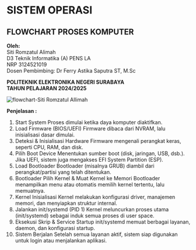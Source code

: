 # SISTEM OPERASI  
## FLOWCHART PROSES KOMPUTER

**Oleh:**  
Siti Romzatul Alimah  
D3 Teknik Informatika (A) PENS LA  
NRP 3124521019  
Dosen Pembimbing: Dr Ferry Astika Saputra ST, M.Sc  

**POLITEKNIK ELEKTRONIKA NEGERI SURABAYA**  
**TAHUN PELAJARAN 2024/2025**


![flowchart-Siti Romzatul Allimah](https://github.com/user-attachments/assets/510b522b-9aa3-4543-aa91-82d4054fdd4d)


**Penjelasan :**

1.	Start System
Proses dimulai ketika daya komputer diaktifkan.
2.	Load Firmware (BIOS/UEFI)
Firmware dibaca dari NVRAM, lalu inisialisasi dasar dimulai.
3.	Deteksi & Inisialisasi Hardware
Firmware mengenali perangkat keras, seperti CPU, RAM, dan disk.
4.	Pilih Boot Device
Menentukan sumber boot (disk, jaringan, USB, dsb.). Jika UEFI, sistem juga mengakses EFI System Partition (ESP).
5.	Load Bootloader
Bootloader (misalnya GRUB) diambil dari perangkat/partisi yang telah ditentukan.
6.	Bootloader Pilih Kernel & Muat Kernel ke Memori
Bootloader menampilkan menu atau otomatis memilih kernel tertentu, lalu memuatnya.
7.	Kernel Inisialisasi
Kernel melakukan konfigurasi driver, manajemen memori, dan menyiapkan struktur internal.
8.	Jalankan init/systemd (PID 1)
Kernel meluncurkan proses utama (init/systemd) sebagai induk semua proses di user space.
9.	Eksekusi Skrip & Service Startup
init/systemd memuat berbagai layanan, daemon, dan konfigurasi startup.
10.	Sistem Berjalan
Setelah semua layanan aktif, sistem siap digunakan untuk login atau menjalankan aplikasi.




